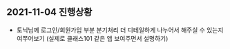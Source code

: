 ## 2021-11-04 진행상황
- 토닉님께 로그인/회원가입 부분 분기처리 더 디테일하게 나누어서 해주실 수 있는지 여쭈어보기 (실제로 클래스101 같은 앱 보여주면서 설명하기)
